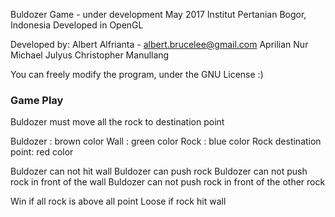 
Buldozer Game - under development
May 2017
Institut Pertanian Bogor, Indonesia
Developed in OpenGL

Developed by:
	Albert Alfrianta - albert.brucelee@gmail.com
	Aprilian Nur
	Michael Julyus Christopher Manullang

You can freely modify the program, under the GNU License :)


### Game Play ###

Buldozer must move all the rock to destination point

Buldozer	: brown color
Wall		: green color
Rock		: blue color
Rock destination point: red color

Buldozer can not hit wall
Buldozer can push rock
Buldozer can not push rock in front of the wall
Buldozer can not push rock in front of the other rock

Win if all rock is above all point
Loose if rock hit wall
